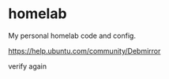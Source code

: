 # homelab
My personal homelab code and config.

https://help.ubuntu.com/community/Debmirror

verify again

